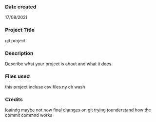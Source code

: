 >
### Date created
17/08/2021

### Project Title
git project

### Description
Describe what your project is about and what it does

### Files used
this project incluse
csv files
ny
ch
wash

### Credits
loaindg maybe not now
final changes on git trying tounderstand how the commit commnd works